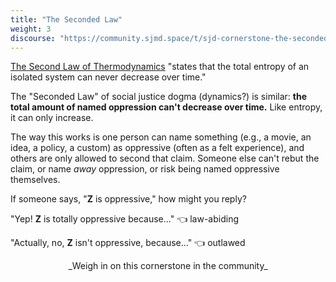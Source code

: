 ```yaml
---
title: "The Seconded Law"
weight: 3
discourse: "https://community.sjmd.space/t/sjd-cornerstone-the-seconded-law"
---
```


[The Second Law of Thermodynamics](https://en.wikipedia.org/wiki/Second_law_of_thermodynamics) "states that the total entropy of an isolated system can never decrease over time."

The "Seconded Law" of social justice dogma (dynamics?) is similar: **the total amount of named oppression can't decrease over time.** Like entropy, it can only increase.

The way this works is one person can name something (e.g., a movie, an idea, a policy, a custom) as oppressive (often as a felt experience), and others are only allowed to second that claim. Someone else can't rebut the claim, or name _away_ oppression, or risk being named oppressive themselves.

If someone says, "**Z** is oppressive," how might you reply?

"Yep! **Z** is totally oppressive because..." 👈 law-abiding

"Actually, no, **Z** isn't oppressive, because..." 👈 outlawed

<center>_Weigh in on this cornerstone in the community_</center>
